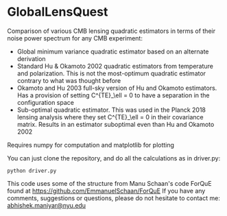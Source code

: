 #  GlobalLensQuest

Comparison of various CMB lensing quadratic estimators in terms of their noise power spectrum for any CMB experiment:

* Global minimum variance quadratic estimator based on an alternate derivation
* Standard Hu & Okamoto 2002 quadratic estimators from temperature and polarization. This is not the most-optimum quadratic estimator contrary to what was thought before
* Okamoto and Hu 2003 full-sky version of Hu and Okamoto estimators. Has a provision of setting C^{TE}_\ell = 0 to have a separation in the configuration space
* Sub-optimal quadratic estimator. This was used in the Planck 2018 lensing analysis where they set C^{TE}_\ell = 0 in their covariance matrix. Results in an estimator suboptimal even than Hu and Okamoto 2002

Requires numpy for computation and matplotlib for plotting

You can just clone the repository, and do all the calculations as in driver.py:
```
python driver.py
```
This code uses some of the structure from Manu Schaan's code ForQuE found at https://github.com/EmmanuelSchaan/ForQuE
If you have any comments, suggestions or questions, please do not hesitate to contact me: abhishek.maniyar@nyu.edu

